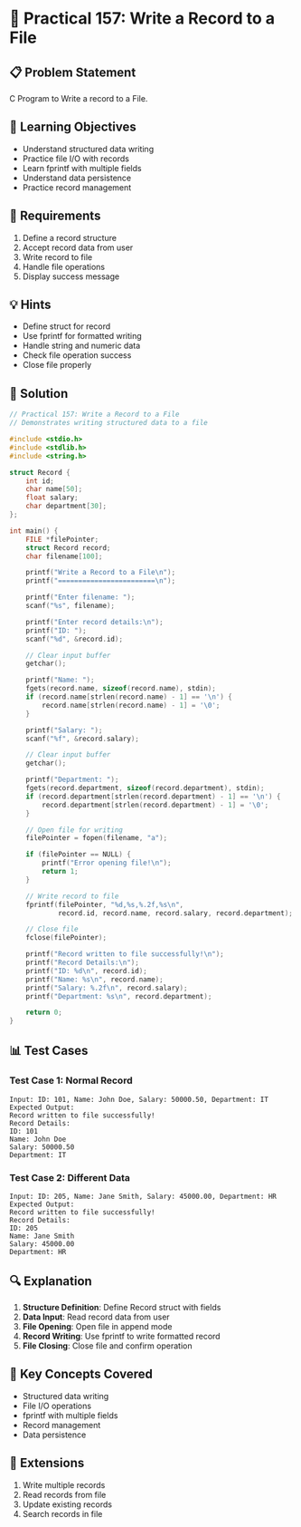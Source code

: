 # 🎯 Practical 157: Write a Record to a File

## 📋 Problem Statement

C Program to Write a record to a File.

## 🎯 Learning Objectives

- Understand structured data writing
- Practice file I/O with records
- Learn fprintf with multiple fields
- Understand data persistence
- Practice record management

## 📝 Requirements

1. Define a record structure
2. Accept record data from user
3. Write record to file
4. Handle file operations
5. Display success message

## 💡 Hints

- Define struct for record
- Use fprintf for formatted writing
- Handle string and numeric data
- Check file operation success
- Close file properly

## 🔧 Solution

```c
// Practical 157: Write a Record to a File
// Demonstrates writing structured data to a file

#include <stdio.h>
#include <stdlib.h>
#include <string.h>

struct Record {
    int id;
    char name[50];
    float salary;
    char department[30];
};

int main() {
    FILE *filePointer;
    struct Record record;
    char filename[100];

    printf("Write a Record to a File\n");
    printf("========================\n");

    printf("Enter filename: ");
    scanf("%s", filename);

    printf("Enter record details:\n");
    printf("ID: ");
    scanf("%d", &record.id);

    // Clear input buffer
    getchar();

    printf("Name: ");
    fgets(record.name, sizeof(record.name), stdin);
    if (record.name[strlen(record.name) - 1] == '\n') {
        record.name[strlen(record.name) - 1] = '\0';
    }

    printf("Salary: ");
    scanf("%f", &record.salary);

    // Clear input buffer
    getchar();

    printf("Department: ");
    fgets(record.department, sizeof(record.department), stdin);
    if (record.department[strlen(record.department) - 1] == '\n') {
        record.department[strlen(record.department) - 1] = '\0';
    }

    // Open file for writing
    filePointer = fopen(filename, "a");

    if (filePointer == NULL) {
        printf("Error opening file!\n");
        return 1;
    }

    // Write record to file
    fprintf(filePointer, "%d,%s,%.2f,%s\n",
            record.id, record.name, record.salary, record.department);

    // Close file
    fclose(filePointer);

    printf("Record written to file successfully!\n");
    printf("Record Details:\n");
    printf("ID: %d\n", record.id);
    printf("Name: %s\n", record.name);
    printf("Salary: %.2f\n", record.salary);
    printf("Department: %s\n", record.department);

    return 0;
}
```

## 📊 Test Cases

### Test Case 1: Normal Record
```
Input: ID: 101, Name: John Doe, Salary: 50000.50, Department: IT
Expected Output:
Record written to file successfully!
Record Details:
ID: 101
Name: John Doe
Salary: 50000.50
Department: IT
```

### Test Case 2: Different Data
```
Input: ID: 205, Name: Jane Smith, Salary: 45000.00, Department: HR
Expected Output:
Record written to file successfully!
Record Details:
ID: 205
Name: Jane Smith
Salary: 45000.00
Department: HR
```

## 🔍 Explanation

1. **Structure Definition**: Define Record struct with fields
2. **Data Input**: Read record data from user
3. **File Opening**: Open file in append mode
4. **Record Writing**: Use fprintf to write formatted record
5. **File Closing**: Close file and confirm operation

## 🎯 Key Concepts Covered

- Structured data writing
- File I/O operations
- fprintf with multiple fields
- Record management
- Data persistence

## 🚀 Extensions

1. Write multiple records
2. Read records from file
3. Update existing records
4. Search records in file